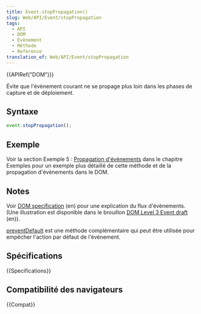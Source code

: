 ```yaml
---
title: Event.stopPropagation()
slug: Web/API/Event/stopPropagation
tags:
  - API
  - DOM
  - Evènement
  - Méthode
  - Reference
translation_of: Web/API/Event/stopPropagation
---
```


{{APIRef("DOM")}}

Évite que l'évènement courant ne se propage plus loin dans les phases de capture et de déploiement.

## Syntaxe

```js
event.stopPropagation();
```

## Exemple

Voir la section Exemple 5 : [Propagation d'évènements](/fr/docs/Web/API/Document_Object_Model/Exemples#Exemple_5_:_propagation_d%27évènements) dans le chapitre Exemples pour un exemple plus détaillé de cette méthode et de la propagation d'évènements dans le DOM.

## Notes

Voir [DOM specification](http://www.w3.org/TR/DOM-Level-2-Events/events.html#Events-flow-capture) (en) pour une explication du flux d'évènements. (Une illustration est disponible dans le brouillon [DOM Level 3 Event draft](http://www.w3.org/TR/DOM-Level-3-Events/#event-flow) (en)).

[preventDefault](/fr/docs/Web/API/Event/preventDefault) est une méthode complémentaire qui peut être utilisée pour empêcher l'action par défaut de l'évènement.

## Spécifications

{{Specifications}}

## Compatibilité des navigateurs

{{Compat}}
